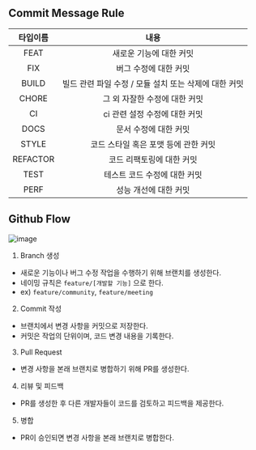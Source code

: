 ## Commit Message Rule

|타입이름|내용|
|:----:|:-----------------:|
|FEAT|새로운 기능에 대한 커밋|
|FIX|버그 수정에 대한 커밋|
|BUILD|빌드 관련 파일 수정 / 모듈 설치 또는 삭제에 대한 커밋|
|CHORE|그 외 자잘한 수정에 대한 커밋|
|CI|ci 관련 설정 수정에 대한 커밋|
|DOCS|문서 수정에 대한 커밋|
|STYLE|코드 스타일 혹은 포맷 등에 관한 커밋|
|REFACTOR|코드 리팩토링에 대한 커밋|
|TEST|테스트 코드 수정에 대한 커밋|
|PERF|성능 개선에 대한 커밋|

## Github Flow

![image](https://github.com/user-attachments/assets/4de22506-585b-4960-bbdf-78596ab8b572)

1. Branch 생성
- 새로운 기능이나 버그 수정 작업을 수행하기 위해 브랜치를 생성한다.
- 네이밍 규칙은 ```feature/[개발할 기능]``` 으로 한다.
- ex) ```feature/community```, ```feature/meeting```


2. Commit 작성
- 브랜치에서 변경 사항을 커밋으로 저장한다.
- 커밋은 작업의 단위이며, 코드 변경 내용을 기록한다.


3. Pull Request
- 변경 사항을 본래 브랜치로 병합하기 위해 PR를 생성한다.


4. 리뷰 및 피드백
- PR를 생성한 후 다른 개발자들이 코드를 검토하고 피드백을 제공한다.


5. 병합
- PR이 승인되면 변경 사항을 본래 브랜치로 병합한다.
